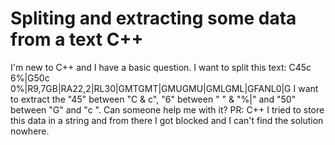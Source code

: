 
# Spliting and extracting some data from a text C++

I'm new to C++ and I have a basic question. I want to split this text: C45c 6%|G50c 0%|R9,7GB|RA22,2|RL30|GMTGMT|GMUGMU|GMLGML|GFANL0|G
I want to extract the "45" between "C & c", "6" between " " & "%|" and "50" between "G" and "c ".
Can someone help me with it?
PR: C++
I tried to store this data in a string and from there I got blocked and I can't find the solution nowhere.

        